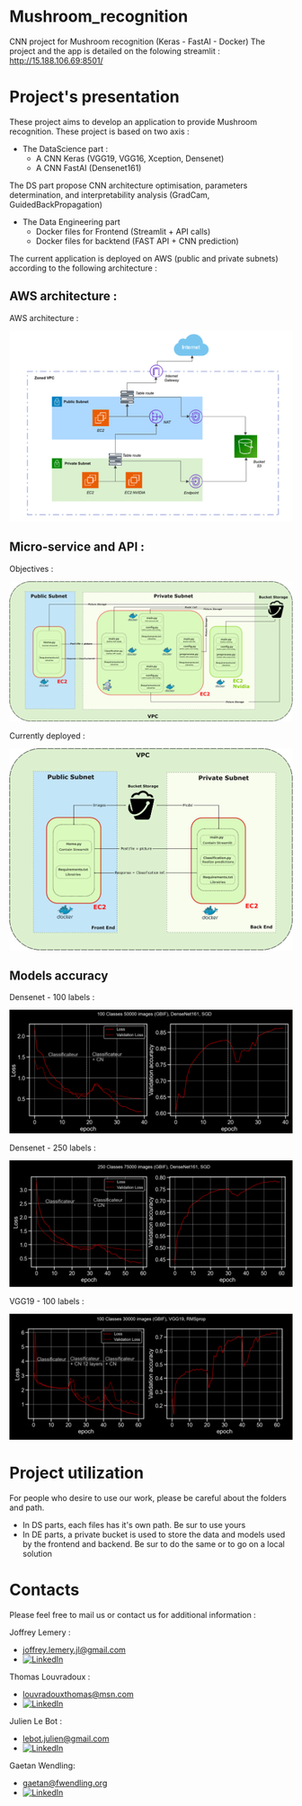 # Mushroom_recognition
CNN  project for Mushroom recognition (Keras - FastAI - Docker)
The project and the app is detailed on the folowing streamlit : http://15.188.106.69:8501/

# Project's presentation

These project aims to develop an application to provide Mushroom recognition.
These project is based on two axis : 
- The DataScience part :
    - A CNN Keras (VGG19, VGG16, Xception, Densenet)
    - A CNN FastAI (Densenet161)

The DS part propose CNN architecture optimisation, parameters determination, and interpretability analysis (GradCam, GuidedBackPropagation)

- The Data Engineering part
    - Docker files for Frontend (Streamlit + API calls)
    - Docker files for backtend (FAST API + CNN prediction)

The current application is deployed on AWS (public and private subnets) according to the following architecture :

## AWS architecture : 

AWS architecture : 

![My Image](Images/AWS.png)

## Micro-service and API :

Objectives : 

![My Image](Images/DE_big.png)

Currently deployed : 

![My Image](Images/DE_small.png)

## Models accuracy

Densenet - 100 labels : 

![My Image](Images/Densenet_100.png)

Densenet - 250 labels :

![My Image](Images/Densenet_250.png)

VGG19 - 100 labels : 

![My Image](Images/VGG19_100.png)


# Project utilization

For people who desire to use our work, please be careful about the folders and path.
- In DS parts, each files has it's own path. Be sur to use yours
- In DE parts, a private bucket is used to store the data and models used by the frontend and backend. Be sur to do the same or to go on a local solution

# Contacts 

Please feel free to mail us or contact us for additional information :

Joffrey Lemery :
- joffrey.lemery.jl@gmail.com
- <a href="https://www.linkedin.com/in/joffrey-lemery-b740a5112/" target="_blank"><img src="https://cdn.jsdelivr.net/npm/simple-icons@v3/icons/linkedin.svg" alt="LinkedIn" width="30"></a>

Thomas Louvradoux :
- louvradouxthomas@msn.com
- <a href="https://www.linkedin.com/in/thomas-louvradoux-023b231a6/" target="_blank"><img src="https://cdn.jsdelivr.net/npm/simple-icons@v3/icons/linkedin.svg" alt="LinkedIn" width="30"></a>    

Julien Le Bot :
- lebot.julien@gmail.com
- <a href="https://www.linkedin.com/in/julien-le-bot-133a5625/" target="_blank"><img src="https://cdn.jsdelivr.net/npm/simple-icons@v3/icons/linkedin.svg" alt="LinkedIn" width="30"></a>     


Gaetan Wendling:
- gaetan@fwendling.org
- <a href="https://www.linkedin.com/in/gaetan-wendling/" target="_blank"><img src="https://cdn.jsdelivr.net/npm/simple-icons@v3/icons/linkedin.svg" alt="LinkedIn" width="30"></a>     


